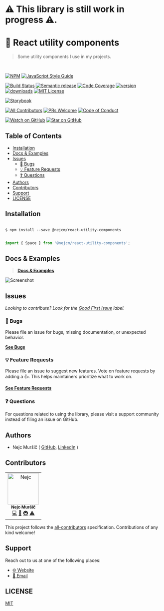 # ⚠️ This library is still work in progress ⚠️.
# 🧰 React utility components
<blockquote>Some utility components I use in my projects.</blockquote>

<br />

<!-- prettier-ignore-start -->
[![NPM][npm-badge]][npm-link] 
[![JavaScript Style Guide][style-guide-badge]][style-guide]

[![Build Status][build-badge]][build]
[![Semantic release][semantic-release-badge]][semantic-release]
[![Code Coverage][coverage-badge]][coverage]
[![version][version-badge]][package] [![downloads][downloads-badge]][npmtrends]
[![MIT License][license-badge]][license]

[![Storybook][storybook-badge]]([storybook])

[![All Contributors][all-contributors-badge]](#contributors)
[![PRs Welcome][prs-badge]][prs] [![Code of Conduct][coc-badge]][coc]

[![Watch on GitHub][github-watch-badge]][github-watch]
[![Star on GitHub][github-star-badge]][github-star]
<!-- prettier-ignore-end -->

## Table of Contents

<!-- START doctoc generated TOC please keep comment here to allow auto update -->
<!-- DON'T EDIT THIS SECTION, INSTEAD RE-RUN doctoc TO UPDATE -->

- [Installation](#installation)
- [Docs & Examples](#docs--examples)
- [Issues](#issues)
  - [🐛 Bugs](#-bugs)
  - [💡 Feature Requests](#-feature-requests)
  - [❓ Questions](#-questions)
- [Authors](#authors)
- [Contributors](#contributors)
- [Support](#support)
- [LICENSE](#license)

<!-- END doctoc generated TOC please keep comment here to allow auto update -->

## Installation

```shell

$ npm install --save @nejcm/react-utility-components

```

```jsx

import { Space } from '@nejcm/react-utility-components';

```


## Docs & Examples

> [**Docs & Examples**][docs-link]

![Screenshot][screenshot]


## Issues

_Looking to contribute? Look for the [Good First Issue][good-first-issue]
label._

### 🐛 Bugs

Please file an issue for bugs, missing documentation, or unexpected behavior.

[**See Bugs**][bugs]

### 💡 Feature Requests

Please file an issue to suggest new features. Vote on feature requests by adding
a 👍. This helps maintainers prioritize what to work on.

[**See Feature Requests**][requests]

### ❓ Questions

For questions related to using the library, please visit a support community
instead of filing an issue on GitHub.

## Authors

- Nejc Muršič ( [GitHub][github], [LinkedIn][linkedin] )


## Contributors

<!-- ALL-CONTRIBUTORS-LIST:START - Do not remove or modify this section -->
<!-- prettier-ignore-start -->
<!-- markdownlint-disable -->

<table>
  <tr>
    <td align="center">
      <a href="https://github.com/nejcm">
        <img src="https://avatars3.githubusercontent.com/u/1865210?v=3" width="100px" alt="Nejc"/>
        <br />
        <sub><b>Nejc Muršič</b></sub>
      </a>
      <br />
      <a href="https://github.com/nejcm/react-utility-components/commits?author=nejcm" title="Code">💻</a> 
      <a href="https://github.com/nejcm/react-utility-components/commits?author=nejcm" title="Documentation">📖</a> 
      <a href="#infra" title="Infrastructure (Hosting, Build-Tools, etc)">🚇</a> <a href="https://github.com/nejcm/react-utility-components/commits?author=nejcm" title="Tests">⚠️</a>
    </td>
  </tr>
</table>

<!-- markdownlint-enable -->
<!-- prettier-ignore-end -->

<!-- ALL-CONTRIBUTORS-LIST:END -->

This project follows the [all-contributors][all-contributors] specification.
Contributions of any kind welcome!

## Support

Reach out to us at one of the following places:

- [🌐 Website][website]
- [📧 Email][email]

## LICENSE

[MIT](LICENSE)

<!-- prettier-ignore-start -->

[all-contributors-badge]: https://img.shields.io/badge/all_contributors-1-orange.svg
[all-contributors]: https://github.com/all-contributors/all-contributors
[bugs]: https://github.com/nejcm/react-utility-components/issues?q=is%3Aissue+is%3Aopen+label%3Abug+sort%3Acreated-desc
[build-badge]: https://img.shields.io/travis/com/nejcm/react-utility-components.svg
[build]: https://travis-ci.com/nejcm/react-utility-components
[coc-badge]: https://img.shields.io/badge/code%20of-conduct-ff69b4.svg
[coc]: https://github.com/nejcm/react-utility-components/blob/master/CODE_OF_CONDUCT.md
[coverage-badge]: https://img.shields.io/codecov/c/github/nejcm/react-utility-components.svg
[coverage]: https://codecov.io/github/nejcm/react-utility-components
[docs-link]: https://nejcm.github.io/react-utility-components/
[downloads-badge]: https://img.shields.io/npm/dm/@nejcm/react-utility-components.svg
[email]: nmursi2@gmail.com
[emojis]: https://github.com/all-contributors/all-contributors#emoji-key
[github]: https://github.com/nejcm
[github-star-badge]: https://img.shields.io/github/stars/nejcm/react-utility-components.svg?style=social
[github-star]: https://github.com/nejcm/react-utility-components/stargazers
[github-watch-badge]: https://img.shields.io/github/watchers/nejcm/react-utility-components.svg?style=social
[github-watch]: https://github.com/nejcm/react-utility-components/watchers
[good-first-issue]: https://github.com/nejcm/react-utility-components/issues?utf8=✓&q=is%3Aissue+is%3Aopen+sort%3Areactions-%2B1-desc+label%3A"good+first+issue"+
[license-badge]: https://img.shields.io/npm/l/@nejcm/react-utility-components.svg
[license]: https://github.com/nejcm/react-utility-components/blob/master/LICENSE
[linkedin]: https://www.linkedin.com/in/nejcm/
[node]: https://nodejs.org
[npm]: https://www.npmjs.com/
[npm-badge]: https://img.shields.io/npm/v/@nejcm/react-utility-components.svg
[npm-link]: https://www.npmjs.com/package/@nejcm/react-utility-components
[npmtrends]: http://www.npmtrends.com/@nejcm/react-utility-components
[package]: https://www.npmjs.com/package/@nejcm/react-utility-components
[prs-badge]: https://img.shields.io/badge/PRs-welcome-brightgreen.svg
[prs]: http://makeapullrequest.com
[requests]: https://github.com/nejcm/react-utility-components/issues?q=is%3Aissue+sort%3Areactions-%2B1-desc+label%3Aenhancement+is%3Aopen
[screenshot]: https://github.com/nejcm/react-utility-components/blob/master/screenshot.png
[semantic-release-badge]: https://img.shields.io/badge/%20%20%F0%9F%93%A6%F0%9F%9A%80-semantic--release-e10079.svg
[semantic-release]: https://github.com/semantic-release/semantic-release
[storybook-badge]: https://nejcmursic.netlify.com/assets/storybook.svg
[storybook]: https://storybook.js.org/
[style-guide-badge]: https://img.shields.io/badge/code_style-standard-brightgreen.svg
[style-guide]: https://standardjs.com
[version-badge]: https://img.shields.io/npm/v/@nejcm/react-utility-components.svg
[website]: https://nejcmursic.com/

<!-- prettier-ignore-end -->
